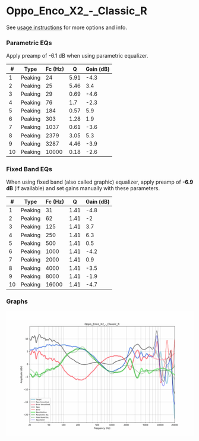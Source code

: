 # Oppo_Enco_X2_-_Classic_R
See [usage instructions](https://github.com/jaakkopasanen/AutoEq#usage) for more options and info.

### Parametric EQs
Apply preamp of -6.1 dB when using parametric equalizer.

|   # | Type    |   Fc (Hz) |    Q |   Gain (dB) |
|-----|---------|-----------|------|-------------|
|   1 | Peaking |        24 | 5.91 |        -4.3 |
|   2 | Peaking |        25 | 5.46 |         3.4 |
|   3 | Peaking |        29 | 0.69 |        -4.6 |
|   4 | Peaking |        76 | 1.7  |        -2.3 |
|   5 | Peaking |       184 | 0.57 |         5.9 |
|   6 | Peaking |       303 | 1.28 |         1.9 |
|   7 | Peaking |      1037 | 0.61 |        -3.6 |
|   8 | Peaking |      2379 | 3.05 |         5.3 |
|   9 | Peaking |      3287 | 4.46 |        -3.9 |
|  10 | Peaking |     10000 | 0.18 |        -2.6 |

### Fixed Band EQs
When using fixed band (also called graphic) equalizer, apply preamp of **-6.9 dB** (if available) and set gains manually with these parameters.

|   # | Type    |   Fc (Hz) |    Q |   Gain (dB) |
|-----|---------|-----------|------|-------------|
|   1 | Peaking |        31 | 1.41 |        -4.8 |
|   2 | Peaking |        62 | 1.41 |        -2   |
|   3 | Peaking |       125 | 1.41 |         3.7 |
|   4 | Peaking |       250 | 1.41 |         6.3 |
|   5 | Peaking |       500 | 1.41 |         0.5 |
|   6 | Peaking |      1000 | 1.41 |        -4.2 |
|   7 | Peaking |      2000 | 1.41 |         0.9 |
|   8 | Peaking |      4000 | 1.41 |        -3.5 |
|   9 | Peaking |      8000 | 1.41 |        -1.9 |
|  10 | Peaking |     16000 | 1.41 |        -4.7 |

### Graphs
![](./Oppo_Enco_X2_-_Classic_R.png)
